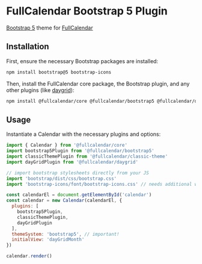 
# FullCalendar Bootstrap 5 Plugin

[Bootstrap 5](https://getbootstrap.com/) theme for [FullCalendar](https://fullcalendar.io)

## Installation

First, ensure the necessary Bootstrap packages are installed:

```sh
npm install bootstrap@5 bootstrap-icons
```

Then, install the FullCalendar core package, the Bootstrap plugin, and any other plugins (like [daygrid](https://fullcalendar.io/docs/month-view)):

```sh
npm install @fullcalendar/core @fullcalendar/bootstrap5 @fullcalendar/daygrid
```

## Usage

Instantiate a Calendar with the necessary plugins and options:

```js
import { Calendar } from '@fullcalendar/core'
import bootstrap5Plugin from '@fullcalendar/bootstrap5'
import classicThemePlugin from '@fullcalendar/classic-theme'
import dayGridPlugin from '@fullcalendar/daygrid'

// import bootstrap stylesheets directly from your JS
import 'bootstrap/dist/css/bootstrap.css'
import 'bootstrap-icons/font/bootstrap-icons.css' // needs additional webpack config!

const calendarEl = document.getElementById('calendar')
const calendar = new Calendar(calendarEl, {
  plugins: [
    bootstrap5Plugin,
    classicThemePlugin,
    dayGridPlugin
  ],
  themeSystem: 'bootstrap5', // important!
  initialView: 'dayGridMonth'
})

calendar.render()
```
